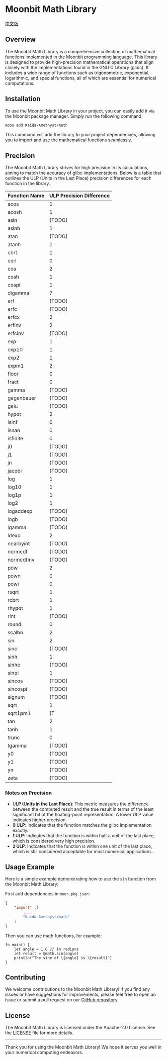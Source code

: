 # Moonbit Math Library

[中文版](README-CN.md)

## Overview

The Moonbit Math Library is a comprehensive collection of mathematical functions implemented in the Moonbit programming language. This library is designed to provide high-precision mathematical operations that align closely with the implementations found in the GNU C Library (glibc). It includes a wide range of functions such as trigonometric, exponential, logarithmic, and special functions, all of which are essential for numerical computations.

## Installation

To use the Moonbit Math Library in your project, you can easily add it via the Moonbit package manager. Simply run the following command:

```bash
moon add Kaida-Amethyst/math
```

This command will add the library to your project dependencies, allowing you to import and use the mathematical functions seamlessly.

## Precision

The Moonbit Math Library strives for high precision in its calculations, aiming to match the accuracy of glibc implementations. Below is a table that outlines the ULP (Units in the Last Place) precision differences for each function in the library.

| Function Name | ULP Precision Difference |
|---------------|--------------------------|
| acos          |1                         |
| acosh         |1                         |
| asin          |(TODO)                    |
| asinh         |1                         |
| atan          |(TODO)                    |
| atanh         |1                         |
| cbrt          |1                         |
| ceil          |0                         |
| cos           |2                         |
| cosh          |1                         |
| cospi         |1                         |
| digamma       |7                         |
| erf           |(TODO)                    |
| erfc          |(TODO)                    |
| erfcx         |2                         |
| erfinv        |2                         |
| erfcinv       |(TODO)                    |
| exp           |1                         |
| exp10         |1                         |
| exp2          |1                         |
| expm1         |2                         |
| floor         |0                         |
| fract         |0                         |
| gamma         |(TODO)                    |
| gegenbauer    |(TODO)                    |
| gelu          |(TODO)                    |
| hypot         |2                         |
| isinf         |0                         |
| isnan         |0                         |
| isfinite      |0                         |
| j0            |(TODO)                    |
| j1            |(TODO)                    |
| jn            |(TODO)                    |
| jacobi        |(TODO)                    |
| log           |1                         |
| log10         |1                         |
| log1p         |1                         |
| log2          |1                         |
| logaddexp     |(TODO)                    |
| logb          |(TODO)                    |
| lgamma        |(TODO)                    |
| ldexp         |2                         |
| nearbyint     |(TODO)                    |
| normcdf       |(TODO)                    |
| normcdfinv    |(TODO)                    |
| pow           |2                         |
| pown          |0                         |
| powi          |0                         |
| rsqrt         |1                         |
| rcbrt         |1                         |
| rhypot        |1                         |
| rint          |(TODO)                    |
| round         |0                         |
| scalbn        |2                         |
| sin           |2                         |
| sinc          |(TODO)                    |
| sinh          |1                         |
| sinhc         |(TODO)                    |
| sinpi         |1                         |
| sincos        |(TODO)                    |
| sincospi      |(TODO)                    |
| signum        |(TODO)                    |
| sqrt          |1                         |
| sqrt1pm1      |(T                        |
| tan           |2                         |
| tanh          |1                         |
| trunc         |0                         |
| tgamma        |(TODO)                    |
| y0            |(TODO)                    |
| y1            |(TODO)                    |
| yn            |(TODO)                    |
| zeta          |(TODO)                    |

### Notes on Precision

- **ULP (Units in the Last Place)**: This metric measures the difference between the computed result and the true result in terms of the least significant bit of the floating-point representation. A lower ULP value indicates higher precision.
- **0 ULP**: Indicates that the function matches the glibc implementation exactly.
- **1 ULP**: Indicates that the function is within half a unit of the last place, which is considered very high precision.
- **2 ULP**: Indicates that the function is within one unit of the last place, which is still considered acceptable for most numerical applications.

## Usage Example

Here is a simple example demonstrating how to use the `sin` function from the Moonbit Math Library:

First add dependencies in `moon.pkg.json`:

```json
{
    "import" :[
        ...
        "Kaida-Amethyst/math"
    ]
}
```

Then you can use math functions, for example:

```moonbit
fn main() {
    let angle = 1.0 // in radians
    let result = @math.sin(angle)
    println("The sine of \{angle} is \{result}")
}
```

## Contributing

We welcome contributions to the Moonbit Math Library! If you find any issues or have suggestions for improvements, please feel free to open an issue or submit a pull request on our [GitHub repository](https://github.com/Kaida-Amethyst/moonbit-math).

## License

The Moonbit Math Library is licensed under the Apache-2.0 License. See the [LICENSE](LICENSE) file for more details.

---

Thank you for using the Moonbit Math Library! We hope it serves you well in your numerical computing endeavors.
